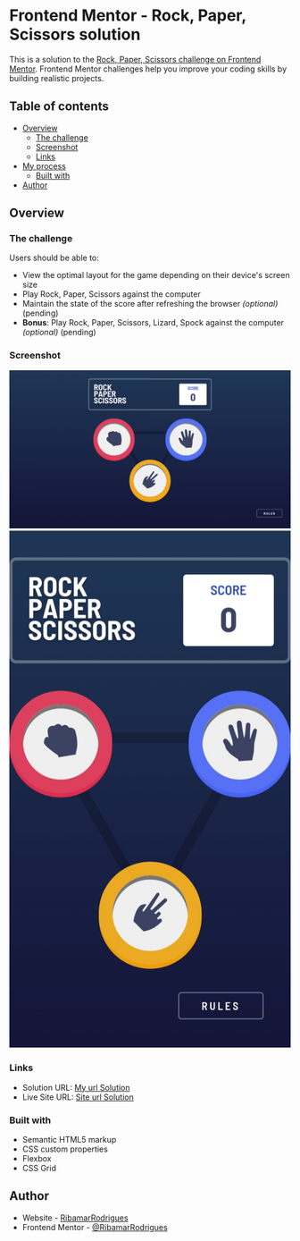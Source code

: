 # Frontend Mentor - Rock, Paper, Scissors solution

This is a solution to the [Rock, Paper, Scissors challenge on Frontend Mentor](https://www.frontendmentor.io/challenges/rock-paper-scissors-game-pTgwgvgH). Frontend Mentor challenges help you improve your coding skills by building realistic projects. 

## Table of contents

- [Overview](#overview)
  - [The challenge](#the-challenge)
  - [Screenshot](#screenshot)
  - [Links](#links)
- [My process](#my-process)
  - [Built with](#built-with)
- [Author](#author)


## Overview

### The challenge

Users should be able to:

- View the optimal layout for the game depending on their device's screen size
- Play Rock, Paper, Scissors against the computer
- Maintain the state of the score after refreshing the browser _(optional)_ (pending)
- **Bonus**: Play Rock, Paper, Scissors, Lizard, Spock against the computer _(optional)_ (pending)

### Screenshot

![Desktop Screenshot](images/Desktop.png)
![Mobile Screenshot](images/mobile.jpg)


### Links

- Solution URL: [My url Solution](https://www.frontendmentor.io/solutions/rockpaperscissors-_QRvBaCAm6)
- Live Site URL: [Site url Solution](https://ribamarrodrigues.github.io/RockPaperScissors/)


### Built with

- Semantic HTML5 markup
- CSS custom properties
- Flexbox
- CSS Grid


## Author

- Website - [RibamarRodrigues](https://github.com/RibamarRodrigues)
- Frontend Mentor - [@RibamarRodrigues](https://www.frontendmentor.io/profile/RibamarRodrigues)
